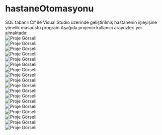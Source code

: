 # hastaneOtomasyonu
SQL tabanlı C# ile  Visual Studio üzerinde geliştirilmiş hastanenin işleyişine yönelik masaüstü program
Aşağıda projenin kullanıcı arayüzleri yer almaktadır.  
![Proje Görseli](https://github.com/muratcivek/hastaneOtomasyonu/blob/main/kullaniciArayuzleri/1.png)  
![Proje Görseli](https://github.com/muratcivek/hastaneOtomasyonu/blob/main/kullaniciArayuzleri/2.png)  
![Proje Görseli](https://github.com/muratcivek/hastaneOtomasyonu/blob/main/kullaniciArayuzleri/3.png)  
![Proje Görseli](https://github.com/muratcivek/hastaneOtomasyonu/blob/main/kullaniciArayuzleri/4.png)  
![Proje Görseli](https://github.com/muratcivek/hastaneOtomasyonu/blob/main/kullaniciArayuzleri/5.png)  
![Proje Görseli](https://github.com/muratcivek/hastaneOtomasyonu/blob/main/kullaniciArayuzleri/6.png)  
![Proje Görseli](https://github.com/muratcivek/hastaneOtomasyonu/blob/main/kullaniciArayuzleri/7.png)  
![Proje Görseli](https://github.com/muratcivek/hastaneOtomasyonu/blob/main/kullaniciArayuzleri/8.png)  
![Proje Görseli](https://github.com/muratcivek/hastaneOtomasyonu/blob/main/kullaniciArayuzleri/9.png)  
![Proje Görseli](https://github.com/muratcivek/hastaneOtomasyonu/blob/main/kullaniciArayuzleri/10.png)  
![Proje Görseli](https://github.com/muratcivek/hastaneOtomasyonu/blob/main/kullaniciArayuzleri/11.png)  
![Proje Görseli](https://github.com/muratcivek/hastaneOtomasyonu/blob/main/kullaniciArayuzleri/12.png)  
![Proje Görseli](https://github.com/muratcivek/hastaneOtomasyonu/blob/main/kullaniciArayuzleri/13.png)  
![Proje Görseli](https://github.com/muratcivek/hastaneOtomasyonu/blob/main/kullaniciArayuzleri/14.png)  
![Proje Görseli](https://github.com/muratcivek/hastaneOtomasyonu/blob/main/kullaniciArayuzleri/15.png)  
![Proje Görseli](https://github.com/muratcivek/hastaneOtomasyonu/blob/main/kullaniciArayuzleri/16.png)  
![Proje Görseli](https://github.com/muratcivek/hastaneOtomasyonu/blob/main/kullaniciArayuzleri/17.png)  
![Proje Görseli](https://github.com/muratcivek/hastaneOtomasyonu/blob/main/kullaniciArayuzleri/18.png)  





